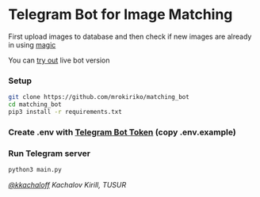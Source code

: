 # Telegram Bot for Image Matching

First upload images to database and then check if new images are already in using [magic](https://imgur.com/a/bkFr3RV)

You can [try out](https://t.me/DiplomNa5Bot) live bot version

### Setup
```bash
git clone https://github.com/mrokiriko/matching_bot
cd matching_bot
pip3 install -r requirements.txt
```

### Create .env with [Telegram Bot Token](https://core.telegram.org/bots) (copy .env.example)

### Run Telegram server
```bash
python3 main.py
```

<i>[@kkachaloff](https://twitter.com/kkachaloff) Kachalov Kirill, TUSUR</i>
